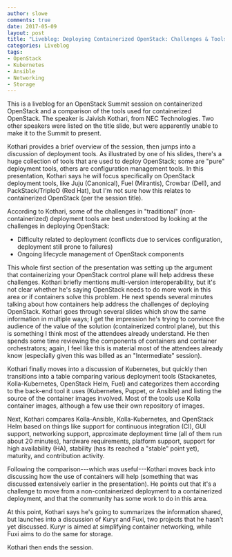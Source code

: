 ```yaml
---
author: slowe
comments: true
date: 2017-05-09
layout: post
title: "Liveblog: Deploying Containerized OpenStack: Challenges & Tools Comparison"
categories: Liveblog
tags:
- OpenStack
- Kubernetes
- Ansible
- Networking
- Storage
---
```


This is a liveblog for an OpenStack Summit session on containerized OpenStack and a comparison of the tools used for containerized OpenStack. The speaker is Jaivish Kothari, from NEC Technologies. Two other speakers were listed on the title slide, but were apparently unable to make it to the Summit to present.

Kothari provides a brief overview of the session, then jumps into a discussion of deployment tools. As illustrated by one of his slides, there's a huge collection of tools that are used to deploy OpenStack; some are "pure" deployment tools, others are configuration management tools. In this presentation, Kothari says he will focus specifically on OpenStack deployment tools, like Juju (Canonical), Fuel (Mirantis), Crowbar (Dell), and PackStack/TripleO (Red Hat), but I'm not sure how this relates to containerized OpenStack (per the session title).

According to Kothari, some of the challenges in "traditional" (non-containerized) deployment tools are best understood by looking at the challenges in deploying OpenStack:

* Difficulty related to deployment (conflicts due to services configuration, deployment still prone to failures)
* Ongoing lifecycle management of OpenStack components

This whole first section of the presentation was setting up the argument that containerizing your OpenStack control plane will help address these challenges. Kothari briefly mentions multi-version interoperability, but it's not clear whether he's saying OpenStack needs to do more work in this area or if containers solve this problem. He next spends several minutes talking about how containers help address the challenges of deploying OpenStack. Kothari goes through several slides which show the same information in multiple ways; I get the impression he's trying to convince the audience of the value of the solution (containerized control plane), but this is something I think most of the attendees already understand. He then spends some time reviewing the components of containers and container orchestrators; again, I feel like this is material most of the attendees already know (especially given this was billed as an "Intermediate" session).

Kothari finally moves into a discussion of Kubernetes, but quickly then transitions into a table comparing various deployment tools (Stackanetes, Kolla-Kubernetes, OpenStack Helm, Fuel) and categorizes them according to the back-end tool it uses (Kubernetes, Puppet, or Ansible) and listing the source of the container images involved. Most of the tools use Kolla container images, although a few use their own repository of images.

Next, Kothari compares Kolla-Ansible, Kolla-Kubernetes, and OpenStack Helm based on things like support for continuous integration (CI), GUI support, networking support, approximate deployment time (all of them run about 20 minutes), hardware requirements, platform support, support for high availability (HA), stability (has its reached a "stable" point yet), maturity, and contribution activity.

Following the comparison---which was useful---Kothari moves back into discussing how the use of containers will help (something that was discussed extensively earlier in the presentation). He points out that it's a challenge to move from a non-containerized deployment to a containerized deployment, and that the community has some work to do in this area.

At this point, Kothari says he's going to summarizes the information shared, but launches into a discussion of Kuryr and Fuxi, two projects that he hasn't yet discussed. Kuryr is aimed at simplifying container networking, while Fuxi aims to do the same for storage.

Kothari then ends the session.
